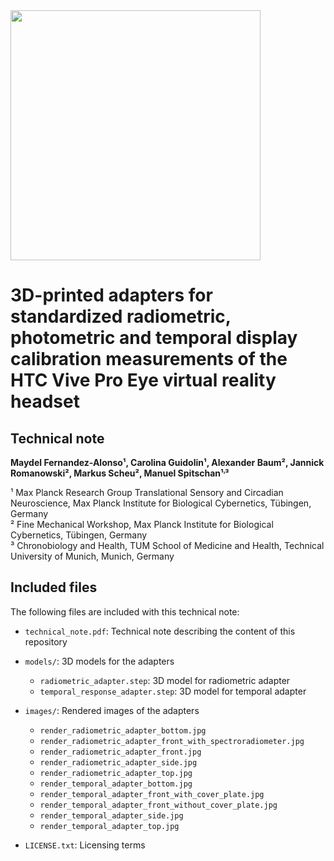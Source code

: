 <img src="https://github.com/tscnlab/Templates/blob/main/logo/logo_with_text-01.png" width="400"/>

# 3D-printed adapters for standardized radiometric, photometric and temporal display calibration measurements of the HTC Vive Pro Eye virtual reality headset

## Technical note

**Maydel Fernandez-Alonso¹, Carolina Guidolin¹, Alexander Baum², Jannick Romanowski², Markus Scheu², Manuel Spitschan¹˒³**  

¹ Max Planck Research Group Translational Sensory and Circadian Neuroscience, Max Planck Institute for Biological Cybernetics, Tübingen, Germany  
² Fine Mechanical Workshop, Max Planck Institute for Biological Cybernetics, Tübingen, Germany  
³ Chronobiology and Health, TUM School of Medicine and Health, Technical University of Munich, Munich, Germany

## Included files

The following files are included with this technical note:

- `technical_note.pdf`: Technical note describing the content of this repository

- `models/`: 3D models for the adapters  
  - `radiometric_adapter.step`: 3D model for radiometric adapter  
  - `temporal_response_adapter.step`: 3D model for temporal adapter  

- `images/`: Rendered images of the adapters  
  - `render_radiometric_adapter_bottom.jpg`  
  - `render_radiometric_adapter_front_with_spectroradiometer.jpg`  
  - `render_radiometric_adapter_front.jpg`  
  - `render_radiometric_adapter_side.jpg`  
  - `render_radiometric_adapter_top.jpg`  
  - `render_temporal_adapter_bottom.jpg`  
  - `render_temporal_adapter_front_with_cover_plate.jpg`  
  - `render_temporal_adapter_front_without_cover_plate.jpg`  
  - `render_temporal_adapter_side.jpg`  
  - `render_temporal_adapter_top.jpg`  

- `LICENSE.txt`: Licensing terms
